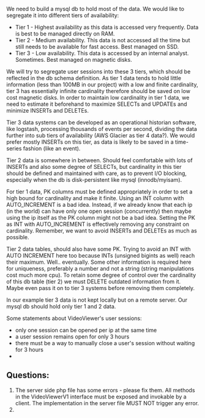 We need to build a mysql db to hold most of the data. We would like to segregate it into different tiers of availability:

* Tier 1 - Highest availability as this data is accessed very frequently. Data is best to be managed directly on RAM.
* Tier 2 - Medium availability. This data is not accessed all the time but still needs to be available for fast access. Best managed on SSD.
* Tier 3 - Low availability. This data is accessed by an internal analyst. Sometimes. Best managed on magnetic disks.

We will try to segregate user sessions into these 3 tiers, which should be reflected in the db schema definition.
As tier 1 data tends to hold little information (less than 100MB in our project) with a low and finite cardinality, tier 3 has essentially infinite cardinality therefore should be saved on low cost magnetic disks.
In order to maintain low cardinality in tier 1 data, we need to estimate it beforehand to maximize SELECTs and UPDATEs and minimize INSERTs and DELETEs.

Tier 3 data systems can be developed as an operational historian software, like logstash, processing thousands of events per second, dividing the data further into sub tiers of availability (AWS Glacier as tier 4 data?). We would prefer mostly INSERTs on this tier, as data is likely to be saved in a time-series fashion (like an event).

Tier 2 data is somewhere in between. Should feel comfortable with lots of INSERTs and also some degree of SELECTs, but cardinality in this tier should be defined and maintained with care, as to prevent I/O blocking, especially when the db is disk-persistent like mysql (innodb/myisam).

For tier 1 data, PK columns must be defined appropriately in order to set a high bound for cardinality and make it finite. Using an INT column with AUTO_INCREMENT is a bad idea. Instead, if we already know that each ip (in the world) can have only one open session (concurrently) then maybe using the ip itself as the PK column might not be a bad idea. Setting the PK as INT with AUTO_INCREMENT is effectively removing any constraint on cardinality. Remember, we want to avoid INSERTs and DELETEs as much as possible.

Tier 2 data tables, should also have some PK. Trying to avoid an INT with AUTO INCREMENT here too because INTs (unsigned bigints as well) reach their maximum. Well.. eventually. Some other information is required here for uniqueness, preferably a number and not a string (string manipulations cost much more cpu). To retain some degree of control over the cardinality of this db table (tier 2) we
must DELETE outdated information from it. Maybe even pass it on to tier 3 systems before removing them completely.

In our example tier 3 data is not kept locally but on a remote server. Our mysql db should hold only tier 1 and 2 data.

Some statements about VideoViewer's user sessions:
* only one session can be opened per ip at the same time
* a user session remains open for only 3 hours
* there must be a way to manually close a user's session without waiting for 3 hours
* 



## Questions:
1. The server side php file has some errors - please fix them. All methods in the VideoViewerV1 interface must be exposed and invokable by a client. The implementation in the server file MUST NOT trigger any error.
2. 
